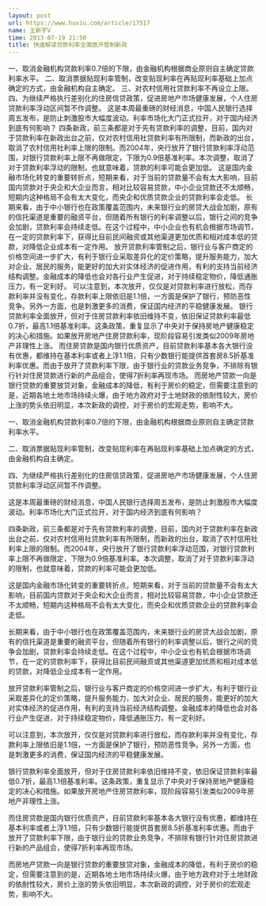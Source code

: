 ```yaml
---
layout: post
url: https://www.huxiu.com/article/17517
name: 王新宇V
time: 2013-07-19 21:50
title: 快速解读贷款利率全面放开管制新政
---
```

一、取消金融机构贷款利率0.7倍的下限，由金融机构根据商业原则自主确定贷款利率水平。 二、取消票据贴现利率管制，改变贴现利率在再贴现利率基础上加点确定的方式，由金融机构自主确定。 三、对农村信用社贷款利率不再设立上限。 四、为继续严格执行差别化的住房信贷政策，促进房地产市场健康发展，个人住房贷款利率浮动区间暂不作调整。 这是本周最重磅的财经消息，中国人民银行选择周五发布，是防止刺激股市大幅度波动。利率市场化大门正式拉开，对于国内经济到底有何影响？ 四条新政，前三条都是对于先有贷款利率的调整，目前，国内对于贷款利率在新政出台之前，仅对农村信用社贷款利率有所限制，而新政的出台，取消了农村信用社利率上限的限制。而2004年，央行放开了银行贷款利率浮动范围，对银行贷款利率上限不再做限定，下限为0.9倍基准利率。本次调整，取消了对于贷款利率浮动的限制，也就意味着，贷款的利率可能会更加低。 这是国内金融市场化转变的重要转折点，短期来看，对于当前的贷款量不会有太大影响，目前国内贷款对于央企和大企业而言，相对比较容易贷款，中小企业贷款还不太顺畅，短期内这种格局不会有太大变化，而央企和优质贷款企业的贷款利率会走低。 长期来看，由于中小银行也在政策覆盖范围内，未来银行业的房贷大战会加剧，原有的信托渠道是重要的融资平台，但随着所有银行的利率调整以后，银行之间的竞争会加剧，贷款利率会持续走低。在这个过程中，中小企业也有机会根据市场调节，在一定的贷款利率下，获得比目前民间融资或其他渠道更加优质和相对成本低的贷款，对降低企业成本有一定作用。 放开贷款利率管制之后，银行业与客户商定的价格空间进一步扩大，有利于银行业采取差异化的定价策略，提升服务能力，加大对企业、居民的服务，能更好的加大对实体经济的促进作用，有利的支持当前经济结构调整。金融成本的降低也会对各行业产生促进，对于持续稳定物价，降低通胀压力，有一定利好。 可以注意到，本次放开，仅仅是对贷款利率进行放松，而存款利率并没有变化，存款利率上限依旧是1.1倍，一方面是保护了银行，预防恶性竞争。另外一方面，也是刺激更多的消费，保证国内经济的平稳健康发展。 银行贷款利率全面放开，但对于住房贷款利率依旧维持不变，依旧保证贷款利率最低0.7折，最高1.1倍基准利率。这条政策，重复显示了中央对于保持房地产健康稳定的决心和措施。如果放开房地产住房贷款利率，现阶段容易引发类似2009年房地产非理性上涨。 而住房贷款是国内银行优质资产，目前贷款利率基本各大银行没有优惠，都维持在基本利率或者上浮1.1倍，只有少数银行能提供首套房8.5折基准利率优惠。而由于放开了贷款利率下限，由于银行业的贷款业务竞争，不排除有银行针对住房贷款进行新的产品组合，使得7折利率再现市场。 而房地产贷款一向是银行贷款的重要放贷对象，金融成本的降低，有利于房价的稳定，但需要注意到的是，近期各地土地市场持续火爆，由于地方政府对于土地财政的依耐性较大，房价上涨的势头依旧明显，本次新政的调控，对于房价的宏观走势，影响不大。

一、取消金融机构贷款利率0.7倍的下限，由金融机构根据商业原则自主确定贷款利率水平。

二、取消票据贴现利率管制，改变贴现利率在再贴现利率基础上加点确定的方式，由金融机构自主确定。

四、为继续严格执行差别化的住房信贷政策，促进房地产市场健康发展，个人住房贷款利率浮动区间暂不作调整。

这是本周最重磅的财经消息，中国人民银行选择周五发布，是防止刺激股市大幅度波动。利率市场化大门正式拉开，对于国内经济到底有何影响？

四条新政，前三条都是对于先有贷款利率的调整，目前，国内对于贷款利率在新政出台之前，仅对农村信用社贷款利率有所限制，而新政的出台，取消了农村信用社利率上限的限制。而2004年，央行放开了银行贷款利率浮动范围，对银行贷款利率上限不再做限定，下限为0.9倍基准利率。本次调整，取消了对于贷款利率浮动的限制，也就意味着，贷款的利率可能会更加低。

这是国内金融市场化转变的重要转折点，短期来看，对于当前的贷款量不会有太大影响，目前国内贷款对于央企和大企业而言，相对比较容易贷款，中小企业贷款还不太顺畅，短期内这种格局不会有太大变化，而央企和优质贷款企业的贷款利率会走低。

长期来看，由于中小银行也在政策覆盖范围内，未来银行业的房贷大战会加剧，原有的信托渠道是重要的融资平台，但随着所有银行的利率调整以后，银行之间的竞争会加剧，贷款利率会持续走低。在这个过程中，中小企业也有机会根据市场调节，在一定的贷款利率下，获得比目前民间融资或其他渠道更加优质和相对成本低的贷款，对降低企业成本有一定作用。

放开贷款利率管制之后，银行业与客户商定的价格空间进一步扩大，有利于银行业采取差异化的定价策略，提升服务能力，加大对企业、居民的服务，能更好的加大对实体经济的促进作用，有利的支持当前经济结构调整。金融成本的降低也会对各行业产生促进，对于持续稳定物价，降低通胀压力，有一定利好。

可以注意到，本次放开，仅仅是对贷款利率进行放松，而存款利率并没有变化，存款利率上限依旧是1.1倍，一方面是保护了银行，预防恶性竞争。另外一方面，也是刺激更多的消费，保证国内经济的平稳健康发展。

银行贷款利率全面放开，但对于住房贷款利率依旧维持不变，依旧保证贷款利率最低0.7折，最高1.1倍基准利率。这条政策，重复显示了中央对于保持房地产健康稳定的决心和措施。如果放开房地产住房贷款利率，现阶段容易引发类似2009年房地产非理性上涨。

而住房贷款是国内银行优质资产，目前贷款利率基本各大银行没有优惠，都维持在基本利率或者上浮1.1倍，只有少数银行能提供首套房8.5折基准利率优惠。而由于放开了贷款利率下限，由于银行业的贷款业务竞争，不排除有银行针对住房贷款进行新的产品组合，使得7折利率再现市场。

而房地产贷款一向是银行贷款的重要放贷对象，金融成本的降低，有利于房价的稳定，但需要注意到的是，近期各地土地市场持续火爆，由于地方政府对于土地财政的依耐性较大，房价上涨的势头依旧明显，本次新政的调控，对于房价的宏观走势，影响不大。

